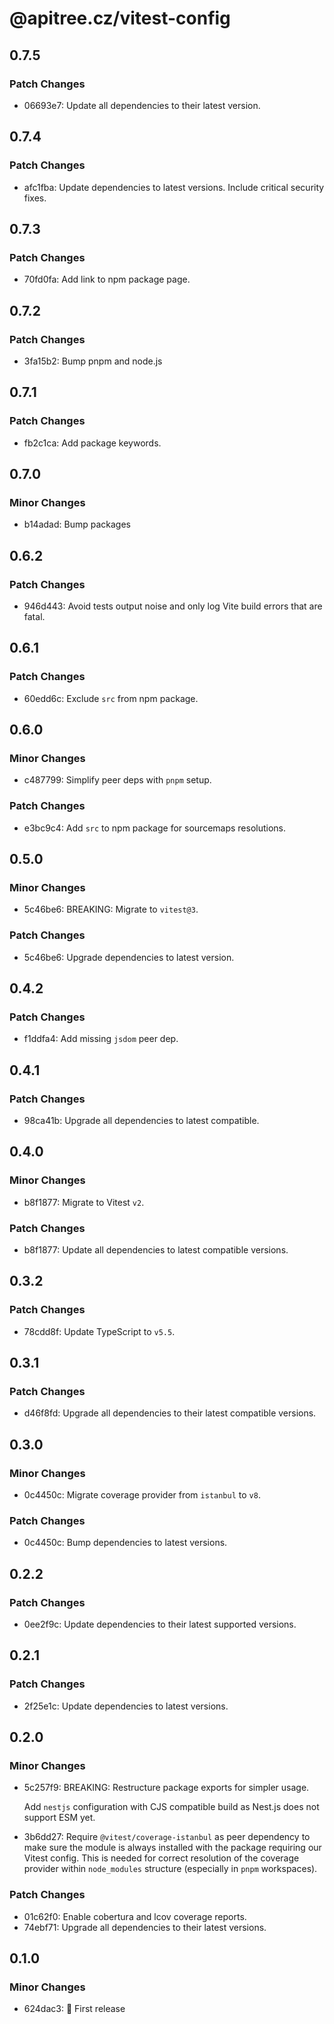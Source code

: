 # @apitree.cz/vitest-config

## 0.7.5

### Patch Changes

- 06693e7: Update all dependencies to their latest version.

## 0.7.4

### Patch Changes

- afc1fba: Update dependencies to latest versions. Include critical security fixes.

## 0.7.3

### Patch Changes

- 70fd0fa: Add link to npm package page.

## 0.7.2

### Patch Changes

- 3fa15b2: Bump pnpm and node.js

## 0.7.1

### Patch Changes

- fb2c1ca: Add package keywords.

## 0.7.0

### Minor Changes

- b14adad: Bump packages

## 0.6.2

### Patch Changes

- 946d443: Avoid tests output noise and only log Vite build errors that are fatal.

## 0.6.1

### Patch Changes

- 60edd6c: Exclude `src` from npm package.

## 0.6.0

### Minor Changes

- c487799: Simplify peer deps with `pnpm` setup.

### Patch Changes

- e3bc9c4: Add `src` to npm package for sourcemaps resolutions.

## 0.5.0

### Minor Changes

- 5c46be6: BREAKING: Migrate to `vitest@3`.

### Patch Changes

- 5c46be6: Upgrade dependencies to latest version.

## 0.4.2

### Patch Changes

- f1ddfa4: Add missing `jsdom` peer dep.

## 0.4.1

### Patch Changes

- 98ca41b: Upgrade all dependencies to latest compatible.

## 0.4.0

### Minor Changes

- b8f1877: Migrate to Vitest `v2`.

### Patch Changes

- b8f1877: Update all dependencies to latest compatible versions.

## 0.3.2

### Patch Changes

- 78cdd8f: Update TypeScript to `v5.5`.

## 0.3.1

### Patch Changes

- d46f8fd: Upgrade all dependencies to their latest compatible versions.

## 0.3.0

### Minor Changes

- 0c4450c: Migrate coverage provider from `istanbul` to `v8`.

### Patch Changes

- 0c4450c: Bump dependencies to latest versions.

## 0.2.2

### Patch Changes

- 0ee2f9c: Update dependencies to their latest supported versions.

## 0.2.1

### Patch Changes

- 2f25e1c: Update dependencies to latest versions.

## 0.2.0

### Minor Changes

- 5c257f9: BREAKING: Restructure package exports for simpler usage.

  Add `nestjs` configuration with CJS compatible build as Nest.js does not support ESM yet.

- 3b6dd27: Require `@vitest/coverage-istanbul` as peer dependency to make sure the module is always installed with the package
  requiring our Vitest config. This is needed for correct resolution of the coverage provider within `node_modules`
  structure (especially in `pnpm` workspaces).

### Patch Changes

- 01c62f0: Enable cobertura and lcov coverage reports.
- 74ebf71: Upgrade all dependencies to their latest versions.

## 0.1.0

### Minor Changes

- 624dac3: 🎉 First release

